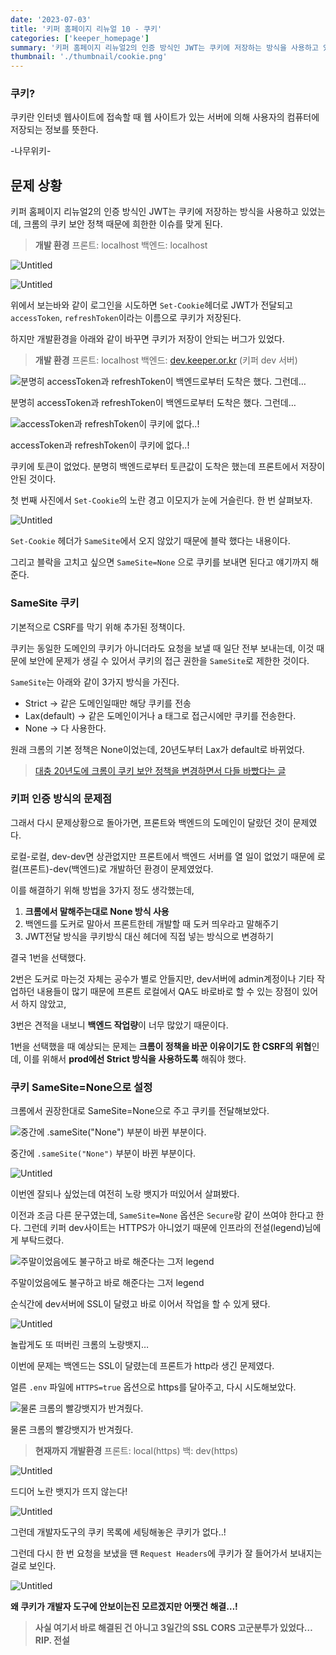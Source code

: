```yaml
---
date: '2023-07-03'
title: '키퍼 홈페이지 리뉴얼 10 - 쿠키'
categories: ['keeper_homepage']
summary: '키퍼 홈페이지 리뉴얼2의 인증 방식인 JWT는 쿠키에 저장하는 방식을 사용하고 있었는데, 크롬의 쿠키 보안 정책 때문에 희한한 이슈를 맞게 된다.'
thumbnail: './thumbnail/cookie.png'
---
```


### 쿠키?

쿠키란 인터넷 웹사이트에 접속할 때 웹 사이트가 있는 서버에 의해 사용자의 컴퓨터에 저장되는 정보를 뜻한다.

-나무위키-

## 문제 상황

키퍼 홈페이지 리뉴얼2의 인증 방식인 JWT는 쿠키에 저장하는 방식을 사용하고 있었는데, 크롬의 쿠키 보안 정책 때문에 희한한 이슈를 맞게 된다.

> **개발 환경**
프론트: localhost
백엔드: localhost
> 

![Untitled](https://s3-us-west-2.amazonaws.com/secure.notion-static.com/97814051-6778-46ec-b45f-dda6701435cf/Untitled.png)

![Untitled](https://s3-us-west-2.amazonaws.com/secure.notion-static.com/4fabf702-64e0-484a-aeab-87b3c3d9b330/Untitled.png)

위에서 보는바와 같이 로그인을 시도하면 `Set-Cookie`헤더로 JWT가 전달되고 `accessToken`, `refreshToken`이라는 이름으로 쿠키가 저장된다.

하지만 개발환경을 아래와 같이 바꾸면 쿠키가 저장이 안되는 버그가 있었다.

> **개발 환경**
프론트: localhost
백엔드: [dev.keeper.or.kr](http://dev.keeper.or.kr) (키퍼 dev 서버)
> 

![분명히 accessToken과 refreshToken이 백엔드로부터 도착은 했다. 그런데…](https://s3-us-west-2.amazonaws.com/secure.notion-static.com/46ae87a8-c943-4e9c-af75-d49252cb8688/%E1%84%89%E1%85%B3%E1%84%8F%E1%85%B3%E1%84%85%E1%85%B5%E1%86%AB%E1%84%89%E1%85%A3%E1%86%BA_2023-07-02_21.41.15.png)

분명히 accessToken과 refreshToken이 백엔드로부터 도착은 했다. 그런데…

![accessToken과 refreshToken이 쿠키에 없다..!](https://s3-us-west-2.amazonaws.com/secure.notion-static.com/ab0d27dc-b7f3-4fd9-b861-c279c40bf701/Untitled.png)

accessToken과 refreshToken이 쿠키에 없다..!

쿠키에 토큰이 없었다. 분명히 백엔드로부터 토큰값이 도착은 했는데 프론트에서 저장이 안된 것이다.

첫 번째 사진에서 `Set-Cookie`의 노란 경고 이모지가 눈에 거슬린다. 한 번 살펴보자.

![Untitled](https://s3-us-west-2.amazonaws.com/secure.notion-static.com/0e18e358-c83b-42f6-9d0e-423a3df13f6f/Untitled.png)

`Set-Cookie` 헤더가 `SameSite`에서 오지 않았기 때문에 블락 했다는 내용이다.

그리고 블락을 고치고 싶으면 `SameSite=None` 으로 쿠키를 보내면 된다고 얘기까지 해준다.

### SameSite 쿠키

기본적으로 CSRF를 막기 위해 추가된 정책이다.

쿠키는 동일한 도메인의 쿠키가 아니더라도 요청을 보낼 때 일단 전부 보내는데, 이것 때문에 보안에 문제가 생길 수 있어서 쿠키의 접근 권한을 `SameSite`로 제한한 것이다.

`SameSite`는 아래와 같이 3가지 방식을 가진다.

- Strict → 같은 도메인일때만 해당 쿠키를 전송
- Lax(default) → 같은 도메인이거나 a 태그로 접근시에만 쿠키를 전송한다.
- None → 다 사용한다.

원래 크롬의 기본 정책은 None이었는데, 20년도부터 Lax가 default로 바뀌었다.

> [대충 20년도에 크롬이 쿠키 보안 정책을 변경하면서 다들 바빴다는 글](https://yceffort.kr/2020/01/chrome-cookie-same-site-secure)
> 

### 키퍼 인증 방식의 문제점

그래서 다시 문제상황으로 돌아가면, 프론트와 백엔드의 도메인이 달랐던 것이 문제였다.

로컬-로컬, dev-dev면 상관없지만 프론트에서 백엔드 서버를 열 일이 없었기 때문에 로컬(프론트)-dev(백엔드)로 개발하던 환경이 문제였었다.

이를 해결하기 위해 방법을 3가지 정도 생각했는데,

1. **크롬에서 말해주는대로 None 방식 사용**
2. 백엔드를 도커로 말아서 프론트한테 개발할 때 도커 띄우라고 말해주기
3. JWT전달 방식을 쿠키방식 대신 헤더에 직접 넣는 방식으로 변경하기

결국 1번을 선택했다.

2번은 도커로 마는것 자체는 공수가 별로 안들지만, dev서버에 admin계정이나 기타 작업하던 내용들이 많기 때문에 프론트 로컬에서 QA도 바로바로 할 수 있는 장점이 있어서 하지 않았고,

3번은 견적을 내보니 **백엔드 작업량**이 너무 많았기 때문이다.

1번을 선택했을 때 예상되는 문제는 **크롬이 정책을 바꾼 이유이기도 한 CSRF의 위협**인데, 이를 위해서 **prod에선 Strict 방식을 사용하도록** 해줘야 했다.

### 쿠키 SameSite=None으로 설정

크롬에서 권장한대로 SameSite=None으로 주고 쿠키를 전달해보았다.

![중간에 `.sameSite("None")` 부분이 바뀐 부분이다.](https://s3-us-west-2.amazonaws.com/secure.notion-static.com/8e45ec43-04cc-48a4-bc56-48c347b3f0e0/Untitled.png)

중간에 `.sameSite("None")` 부분이 바뀐 부분이다.

![Untitled](https://s3-us-west-2.amazonaws.com/secure.notion-static.com/d6cbe75f-10a4-4c4f-ac22-342bccec03dd/Untitled.png)

이번엔 잘되나 싶었는데 여전히 노랑 뱃지가 떠있어서 살펴봤다.

이전과 조금 다른 문구였는데, `SameSite=None` 옵션은 `Secure`랑 같이 쓰여야 한다고 한다. 그런데 키퍼 dev사이트는 HTTPS가 아니었기 때문에 인프라의 전설(legend)님에게 부탁드렸다.

![주말이었음에도 불구하고 바로 해준다는 그저 legend](https://s3-us-west-2.amazonaws.com/secure.notion-static.com/02b13395-a344-45a5-9f93-7817eaa1a5ed/KakaoTalk_Snapshot_20230702_221924.png)

주말이었음에도 불구하고 바로 해준다는 그저 legend

순식간에 dev서버에 SSL이 달렸고 바로 이어서 작업을 할 수 있게 됐다.

![Untitled](https://s3-us-west-2.amazonaws.com/secure.notion-static.com/5ec0052c-1594-4e3d-a794-eefd626cfb84/Untitled.png)

놀랍게도 또 떠버린 크롬의 노랑뱃지…

이번에 문제는 백엔드는 SSL이 달렸는데 프론트가 http라 생긴 문제였다.

얼른 `.env` 파일에 `HTTPS=true` 옵션으로 https를 달아주고, 다시 시도해보았다.

![물론 크롬의 빨강뱃지가 반겨줬다.](https://s3-us-west-2.amazonaws.com/secure.notion-static.com/2fa3384b-9384-4b38-bace-d5803bac0137/Untitled.png)

물론 크롬의 빨강뱃지가 반겨줬다.

> **현재까지 개발환경**
프론트: local(https)
백: dev(https)
> 

![Untitled](https://s3-us-west-2.amazonaws.com/secure.notion-static.com/4da44a44-f1cf-4f29-927b-1935c5f182a5/Untitled.png)

드디어 노란 뱃지가 뜨지 않는다!

![Untitled](https://s3-us-west-2.amazonaws.com/secure.notion-static.com/e96df936-56e5-4815-99b6-9c62055be2cd/Untitled.png)

그런데 개발자도구의 쿠키 목록에 세팅해놓은 쿠키가 없다..!

그런데 다시 한 번 요청을 보냈을 땐 `Request Headers`에 쿠키가 잘 들어가서 보내지는걸로 보인다.

![Untitled](https://s3-us-west-2.amazonaws.com/secure.notion-static.com/c223ee61-cf80-405e-bb46-fab6811d7491/Untitled.png)

**왜 쿠키가 개발자 도구에 안보이는진 모르겠지만 어쨋건 해결…!**

> **************************************************************사실 여기서 바로 해결된 건 아니고 3일간의 SSL CORS 고군분투가 있었다…
RIP. 전설**************************************************************
>